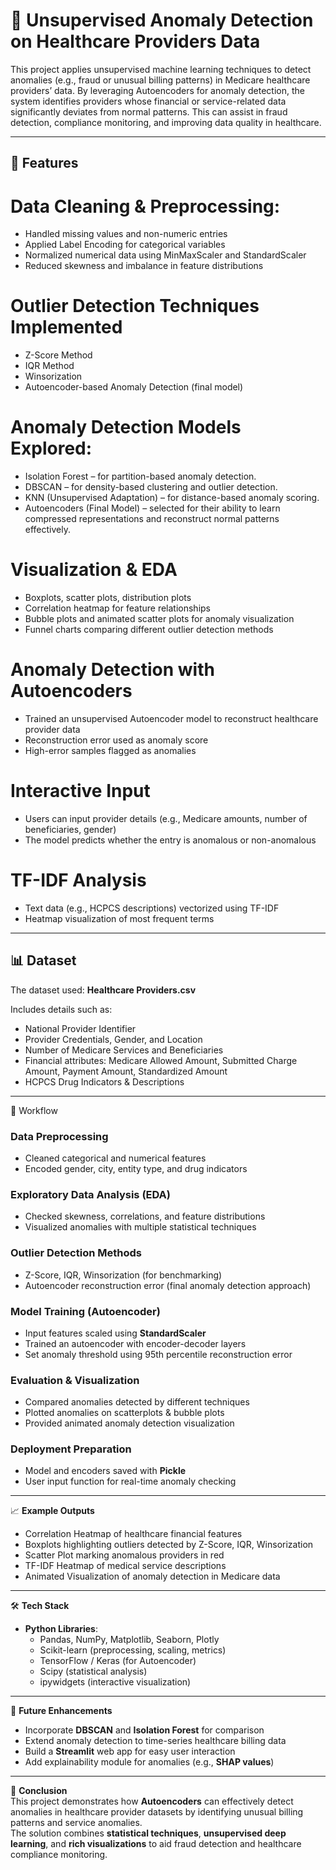  # 🏥 Unsupervised Anomaly Detection on Healthcare Providers Data
This project applies unsupervised machine learning techniques to detect anomalies (e.g., fraud or unusual billing patterns) in Medicare healthcare providers’ data.
By leveraging Autoencoders for anomaly detection, the system identifies providers whose financial or service-related data significantly deviates from normal patterns. This can assist in fraud detection, compliance monitoring, and improving data quality in healthcare.

---
## 🚀 Features
# Data Cleaning & Preprocessing:
- Handled missing values and non-numeric entries
- Applied Label Encoding for categorical variables
- Normalized numerical data using MinMaxScaler and StandardScaler
- Reduced skewness and imbalance in feature distributions

# Outlier Detection Techniques Implemented
- Z-Score Method
- IQR Method
- Winsorization
- Autoencoder-based Anomaly Detection (final model)

# Anomaly Detection Models Explored:
- Isolation Forest – for partition-based anomaly detection.
- DBSCAN – for density-based clustering and outlier detection.
- KNN (Unsupervised Adaptation) – for distance-based anomaly scoring.
- Autoencoders (Final Model) – selected for their ability to learn compressed representations and reconstruct normal patterns effectively.


# Visualization & EDA
- Boxplots, scatter plots, distribution plots
- Correlation heatmap for feature relationships
- Bubble plots and animated scatter plots for anomaly visualization
- Funnel charts comparing different outlier detection methods

  
# Anomaly Detection with Autoencoders
- Trained an unsupervised Autoencoder model to reconstruct healthcare provider data
- Reconstruction error used as anomaly score
- High-error samples flagged as anomalies
  
# Interactive Input
- Users can input provider details (e.g., Medicare amounts, number of beneficiaries, gender)
- The model predicts whether the entry is anomalous or non-anomalous
  
# TF-IDF Analysis
 - Text data (e.g., HCPCS descriptions) vectorized using TF-IDF
- Heatmap visualization of most frequent terms

---
## 📊 Dataset  

The dataset used: **Healthcare Providers.csv**  

Includes details such as:  
- National Provider Identifier  
- Provider Credentials, Gender, and Location  
- Number of Medicare Services and Beneficiaries  
- Financial attributes: Medicare Allowed Amount, Submitted Charge Amount, Payment Amount, Standardized Amount  
- HCPCS Drug Indicators & Descriptions  

---

🔬 Workflow  

### Data Preprocessing  
- Cleaned categorical and numerical features  
- Encoded gender, city, entity type, and drug indicators  

### Exploratory Data Analysis (EDA)  
- Checked skewness, correlations, and feature distributions  
- Visualized anomalies with multiple statistical techniques  

### Outlier Detection Methods  
- Z-Score, IQR, Winsorization (for benchmarking)  
- Autoencoder reconstruction error (final anomaly detection approach)  

### Model Training (Autoencoder)  
- Input features scaled using **StandardScaler**  
- Trained an autoencoder with encoder-decoder layers  
- Set anomaly threshold using 95th percentile reconstruction error  

### Evaluation & Visualization  
- Compared anomalies detected by different techniques  
- Plotted anomalies on scatterplots & bubble plots  
- Provided animated anomaly detection visualization  

### Deployment Preparation  
- Model and encoders saved with **Pickle**  
- User input function for real-time anomaly checking  

---

📈 **Example Outputs**  
- Correlation Heatmap of healthcare financial features  
- Boxplots highlighting outliers detected by Z-Score, IQR, Winsorization  
- Scatter Plot marking anomalous providers in red  
- TF-IDF Heatmap of medical service descriptions  
- Animated Visualization of anomaly detection in Medicare data  

---

🛠️ **Tech Stack**  
- **Python Libraries**:  
  - Pandas, NumPy, Matplotlib, Seaborn, Plotly  
  - Scikit-learn (preprocessing, scaling, metrics)  
  - TensorFlow / Keras (for Autoencoder)  
  - Scipy (statistical analysis)  
  - ipywidgets (interactive visualization)  

---

📌 **Future Enhancements**  
- Incorporate **DBSCAN** and **Isolation Forest** for comparison  
- Extend anomaly detection to time-series healthcare billing data  
- Build a **Streamlit** web app for easy user interaction  
- Add explainability module for anomalies (e.g., **SHAP values**)  

---

📝 **Conclusion**  
This project demonstrates how **Autoencoders** can effectively detect anomalies in healthcare provider datasets by identifying unusual billing patterns and service anomalies.  
The solution combines **statistical techniques**, **unsupervised deep learning**, and **rich visualizations** to aid fraud detection and healthcare compliance monitoring.  

